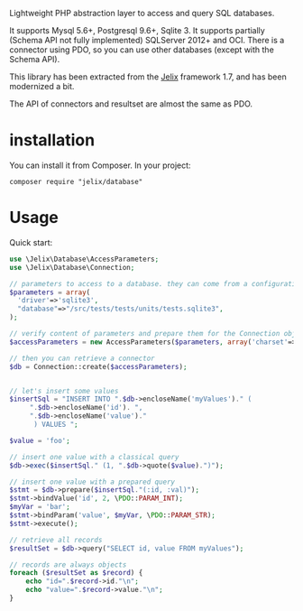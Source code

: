 Lightweight PHP abstraction layer to access and query SQL databases. 

It supports Mysql 5.6+, Postgresql 9.6+, Sqlite 3. It supports partially 
(Schema API not fully implemented) SQLServer 2012+ and OCI. There is a connector
using PDO, so you can use other databases (except with the Schema API).

This library has been extracted from the [Jelix](https://jelix.org) framework 1.7,
and has been modernized a bit.

The API of connectors and resultset are almost the same as PDO.

# installation

You can install it from Composer. In your project:

```
composer require "jelix/database"
```

# Usage

Quick start:

```php
use \Jelix\Database\AccessParameters;
use \Jelix\Database\Connection;

// parameters to access to a database. they can come from a configuration file or else..
$parameters = array(
  'driver'=>'sqlite3',
  "database"=>"/src/tests/tests/units/tests.sqlite3",
);

// verify content of parameters and prepare them for the Connection object.
$accessParameters = new AccessParameters($parameters, array('charset'=>'UTF-8'));

// then you can retrieve a connector
$db = Connection::create($accessParameters);


// let's insert some values
$insertSql = "INSERT INTO ".$db->encloseName('myValues')." (
     ".$db->encloseName('id'). ",
     ".$db->encloseName('value')."
      ) VALUES ";

$value = 'foo';

// insert one value with a classical query
$db->exec($insertSql." (1, ".$db->quote($value).")");

// insert one value with a prepared query
$stmt = $db->prepare($insertSql."(:id, :val)");
$stmt->bindValue('id', 2, \PDO::PARAM_INT);
$myVar = 'bar';
$stmt->bindParam('value', $myVar, \PDO::PARAM_STR);
$stmt->execute();

// retrieve all records
$resultSet = $db->query("SELECT id, value FROM myValues");

// records are always objects
foreach ($resultSet as $record) {
    echo "id=".$record->id."\n";
    echo "value=".$record->value."\n";
}

```
